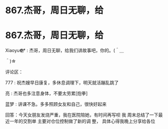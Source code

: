 # 867.杰哥，周日无聊，给

# 867.杰哥，周日无聊，给

Xiaoyu❁҉҉҉* : 杰哥，周日无聊，给我们讲故事吧，你的。(＾＿

＾)☆

评论区：

777 : 祝杰嫂早日康复，多休息调理下，明天就活蹦乱跳了

亮 : 杰哥也多注意身体，不要太劳累[抱拳]

蓝梦 : 讲课不急。多多照顾女友和自己，很快好起来

回答：今天女朋友发烧严重，我在医院陪她，有时间再写呗 我 周末总结了一下最近一年的交割单 主要对仓位控制做了新的调 整， 具体心得我晚上分享给各位